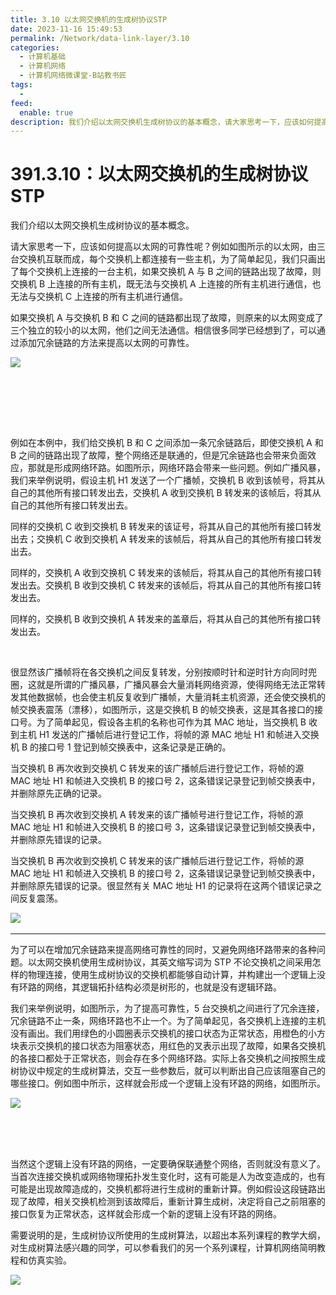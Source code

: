 ```yaml
---
title: 3.10 以太网交换机的生成树协议STP
date: 2023-11-16 15:49:53
permalink: /Network/data-link-layer/3.10
categories:
  - 计算机基础
  - 计算机网络
  - 计算机网络微课堂-B站教书匠
tags:
  - 
feed:
  enable: true
description: 我们介绍以太网交换机生成树协议的基本概念，请大家思考一下，应该如何提高以太网的可靠性呢？例如如图所示的以太网，由三台交换机互联而成，每个交换机上都连接有一些主机，为了简单起见，我们只画出了每个交换机上连接的一台主机，如果交换机A与B之间的链路出现了故障，则交换机B上连接的所有主机，既无法与交换机A上连接的所有主机进行通信，也无法与交换机C上连接的所有主机进行通信。
---
```



# 391.3.10：以太网交换机的生成树协议 STP

我们介绍以太网交换机生成树协议的基本概念。

<!-- more -->

请大家思考一下，应该如何提高以太网的可靠性呢？例如如图所示的以太网，由三台交换机互联而成，每个交换机上都连接有一些主机，为了简单起见，我们只画出了每个交换机上连接的一台主机，如果交换机 A 与 B 之间的链路出现了故障，则交换机 B 上连接的所有主机，既无法与交换机 A 上连接的所有主机进行通信，也无法与交换机 C 上连接的所有主机进行通信。

如果交换机 A 与交换机 B 和 C 之间的链路都出现了故障，则原来的以太网变成了三个独立的较小的以太网，他们之间无法通信。相信很多同学已经想到了，可以通过添加冗余链路的方法来提高以太网的可靠性。

​![](https://image.peterjxl.com/blog/image-20211222215001-62yc25r.png)​

‍

‍

‍

例如在本例中，我们给交换机 B 和 C 之间添加一条冗余链路后，即使交换机 A 和 B 之间的链路出现了故障，整个网络还是联通的，但是冗余链路也会带来负面效应，那就是形成网络环路。如图所示，网络环路会带来一些问题。例如广播风暴，我们来举例说明，假设主机 H1 发送了一个广播帧，交换机 B 收到该帧号，将其从自己的其他所有接口转发出去，交换机 A 收到交换机 B 转发来的该帧后，将其从自己的其他所有接口转发出去。

同样的交换机 C 收到交换机 B 转发来的该证号，将其从自己的其他所有接口转发出去；交换机 C 收到交换机 A 转发来的该帧后，将其从自己的其他所有接口转发出去。

同样的，交换机 A 收到交换机 C 转发来的该帧后，将其从自己的其他所有接口转发出去。交换机 B 收到交换机 C 转发来的该帧后，将其从自己的其他所有接口转发出去。

同样的，交换机 B 收到交换机 A 转发来的盖章后，将其从自己的其他所有接口转发出去。

‍

很显然该广播帧将在各交换机之间反复转发，分别按顺时针和逆时针方向同时兜圈，这就是所谓的广播风暴，广播风暴会大量消耗网络资源，使得网络无法正常转发其他数据帧，也会使主机反复收到广播帧，大量消耗主机资源，还会使交换机的帧交换表震荡（漂移），如图所示，这是交换机 B 的帧交换表，这是其各接口的接口号。为了简单起见，假设各主机的名称也可作为其 MAC 地址，当交换机 B 收到主机 H1 发送的广播帧后进行登记工作，将帧的源 MAC 地址 H1 和帧进入交换机 B 的接口号 1 登记到帧交换表中，这条记录是正确的。

当交换机 B 再次收到交换机 C 转发来的该广播帧后进行登记工作，将帧的源 MAC 地址 H1 和帧进入交换机 B 的接口号 2，这条错误记录登记到帧交换表中，并删除原先正确的记录。

当交换机 B 再次收到交换机 A 转发来的该广播帧号进行登记工作，将帧的源 MAC 地址 H1 和帧进入交换机 B 的接口号 3，这条错误记录登记到帧交换表中，并删除原先错误的记录。

当交换机 B 再次收到交换机 C 转发来的该广播帧后进行登记工作，将帧的源 MAC 地址 H1 和帧进入交换机 B 的接口号 2，这条错误记录登记到帧交换表中，并删除原先错误的记录。很显然有关 MAC 地址 H1 的记录将在这两个错误记录之间反复震荡。

​![](https://image.peterjxl.com/blog/image-20211222215348-3v0l161.png)​

---

为了可以在增加冗余链路来提高网络可靠性的同时，又避免网络环路带来的各种问题。以太网交换机使用生成树协议，其英文缩写词为 STP 不论交换机之间采用怎样的物理连接，使用生成树协议的交换机都能够自动计算，并构建出一个逻辑上没有环路的网络，其逻辑拓扑结构必须是树形的，也就是没有逻辑环路。

我们来举例说明，如图所示，为了提高可靠性，5 台交换机之间进行了冗余连接，冗余链路不止一条，网络环路也不止一个。为了简单起见，各交换机上连接的主机没有画出。我们用绿色的小圆圈表示交换机的接口状态为正常状态，用橙色的小方块表示交换机的接口状态为阻塞状态，用红色的叉表示出现了故障，如果各交换机的各接口都处于正常状态，则会存在多个网络环路。实际上各交换机之间按照生成树协议中规定的生成树算法，交互一些参数后，就可以判断出自己应该阻塞自己的哪些接口。例如图中所示，这样就会形成一个逻辑上没有环路的网络，如图所示。

​![](https://image.peterjxl.com/blog/image-20240523141928-54nn35l.png)​

‍

‍

当然这个逻辑上没有环路的网络，一定要确保联通整个网络，否则就没有意义了。当首次连接交换机或网络物理拓扑发生变化时，这有可能是人为改变造成的，也有可能是出现故障造成的，交换机都将进行生成树的重新计算。例如假设这段链路出现了故障，相关交换机检测到该故障后，重新计算生成树，决定将自己之前阻塞的接口恢复为正常状态，这样就会形成一个新的逻辑上没有环路的网络。

需要说明的是，生成树协议所使用的生成树算法，以超出本系列课程的教学大纲，对生成树算法感兴趣的同学，可以参看我们的另一个系列课程，计算机网络简明教程和仿真实验。

​![](https://image.peterjxl.com/blog/image-20211222220440-byb53h7.png)​

‍

‍
